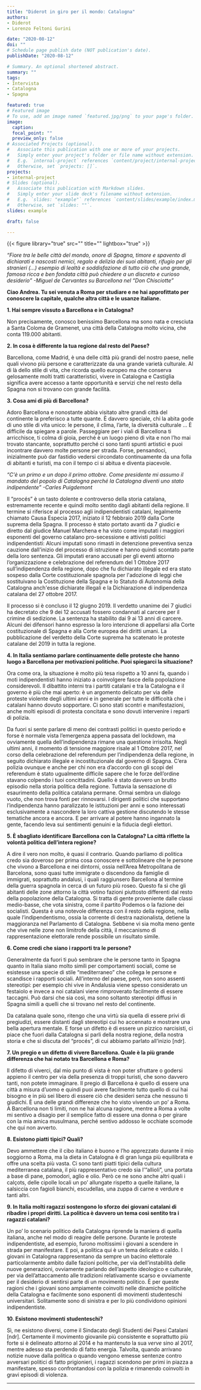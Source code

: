 ```yaml
---
title: "Diderot in giro per il mondo: Catalogna"
authors:
- Diderot
- Lorenzo Feltoni Gurini

date: "2020-08-12"
doi: ""
# Schedule page publish date (NOT publication's date).
publishDate: "2020-08-12"

# Summary. An optional shortened abstract.
summary: ""
tags:
- Intervista
- Catalogna
- Spagna

featured: true
# Featured image
# To use, add an image named `featured.jpg/png` to your page's folder. 
image:
  caption: 
  focal_point: ""
  preview_only: false
# Associated Projects (optional).
#   Associate this publication with one or more of your projects.
#   Simply enter your project's folder or file name without extension.
#   E.g. `internal-project` references `content/project/internal-project/index.md`.
#   Otherwise, set `projects: []`.
projects:
- internal-project
# Slides (optional).
#   Associate this publication with Markdown slides.
#   Simply enter your slide deck's filename without extension.
#   E.g. `slides: "example"` references `content/slides/example/index.md`.
#   Otherwise, set `slides: ""`.
slides: example

draft: false

---
```




{{< figure library="true" src="" title="" lightbox="true" >}}


*“Fiore tra le belle città del mondo, onore di Spagna, timore e spavento di dichiarati e nascosti nemici, regalo e delizia dei suoi abitanti, rifugio per gli stranieri (…) esempio di lealtà e soddisfazione di tutto ciò che una grande, famosa ricca e ben fondata città può chiedere a un discreto e curioso desiderio”
-Miguel de Cervantes su Barcellona nel “Don Chisciotte”*

**Ciao Andrea. 
Tu sei venuta a Roma per studiare e ne hai approfittato per conoscere la capitale, qualche altra città e le usanze italiane.**

**1. Hai sempre vissuto a Barcellona e in Catalogna?**

Non precisamente, conosco benissimo Barcellona ma sono nata e cresciuta a Santa Coloma de Gramenet, una città della Catalogna molto vicina, che conta 119.000 abitanti.

**2. In cosa è differente la tua regione dal resto del Paese?**

Barcellona, come Madrid, è una delle città più grandi del nostro paese, nelle quali vivono più persone e caratterizzate da una grande varietà culturale. 
Al di là dello stile di vita, che ricorda quello europeo ma che conserva gelosamente molti tratti caratteristici, vivere in Catalogna e Castiglia significa avere accesso a tante opportunità e servizi che nel resto della Spagna non si trovano con grande facilità.

**3. Cosa ami di più di Barcellona?**

Adoro Barcellona e nonostante abbia visitato altre grandi città del continente la preferisco a tutte quante. 
È davvero speciale, chi la abita gode di uno stile di vita unico: le persone, il clima, l’arte, la diversità culturale … È difficile da spiegare a parole. Passeggiare per i viali di Barcellona ti arricchisce, ti colma di gioia, perché è un luogo pieno di vita e non l’ho mai trovato stancante, soprattutto perché ci sono tanti spunti artistici e puoi incontrare davvero molte persone per strada. Forse, pensandoci, inizialmente può dar fastidio vedersi circondato continuamente da una folla di abitanti e turisti, ma con il tempo ci si abitua e diventa piacevole.

*“C'è un primo e un dopo il primo ottobre. Come presidente mi assumo il mandato del popolo di Catalogna perché la Catalogna diventi uno stato indipendente”
-Carles Puigdemont*

Il “procés” è un tasto dolente e controverso della storia catalana, estremamente recente e quindi molto sentito dagli abitanti della regione. Il termine si riferisce al processo agli indipendentisti catalani, legalmente chiamato Causa Especia 2017, iniziato il 12 febbraio 2019 dalla Corte suprema della Spagna. 
Il processo è stato portato avanti da 7 giudici e diretto dal giudice Manuel Marchena e ha visto come imputati i maggiori esponenti del governo catalano pro-secessione e attivisti politici indipendentisti:
Alcuni imputati sono rimasti in detenzione preventiva senza cauzione dall'inizio del processo di istruzione e hanno quindi scontato parte della loro sentenza.
Gli imputati erano accusati per gli eventi attorno l’organizzazione e celebrazione del referendum del 1 Ottobre 2017 sull’indipendenza della regione, dopo che fu dichiarato illegale ed era stato sospeso dalla Corte costituzionale spagnola per l'adozione di leggi che sostituivano la Costituzione della Spagna e lo Statuto di Autonomia della Catalogna anch'esse dichiarate illegali e la Dichiarazione di indipendenza catalana del 27 ottobre 2017.

Il processo si è concluso il 12 giugno 2019. Il verdetto unanime dei 7 giudici ha decretato che 9 dei 12 accusati fossero condannati al carcere per il crimine di sedizione. 
La sentenza ha stabilito dai 9 ai 13 anni di carcere. Alcuni dei difensori hanno espresso la loro intenzione di appellarsi alla Corte costituzionale di Spagna e alla Corte europea dei diritti umani. 
La pubblicazione del verdetto della Corte suprema ha scatenato le proteste catalane del 2019 in tutta la regione.

**4. In Italia sentiamo parlare continuamente delle proteste che hanno luogo a Barcellona per motivazioni politiche. 
Puoi spiegarci la situazione?**

Ora come ora, la situazione è molto più tesa rispetto a 10 anni fa, quando i moti indipendentisti hanno iniziato a coinvolgere fasce della popolazione considerevoli. 
Il dibattito interni tra i partiti catalani e tra la Catalogna e il governo è più che mai aperto: è un argomento delicato per via delle proteste violente degli ultimi anni e in generale per tutte le difficoltà che i catalani hanno dovuto sopportare. Ci sono stati scontri e manifestazioni, anche molti episodi di protesta concitata e sono dovuti intervenire i reparti di polizia.

Da fuori si sente parlare di meno dei contrasti politici in questo periodo e forse è normale vista l’emergenza appena passata del lockdown, ma ovviamente quella dell’indipendenza rimane una questione irrisolta. Negli ultimi anni, il momento di tensione maggiore risale al 1 Ottobre 2017, nel corso della celebrazione del referendum per l’indipendenza della regione, in seguito dichiarato illegale e incostituzionale dal governo di Spagna. C’era polizia ovunque e anche per chi non era d’accordo con gli scopi del referendum è stato ugualmente difficile sapere che le forze dell’ordine stavano colpendo i tuoi concittadini. Quello è stato davvero un brutto episodio nella storia politica della regione. 
Tuttavia la sensazione di esaurimento della politica catalana permane. Ormai sembra un dialogo vuoto, che non trova fonti per rinnovarsi. I dirigenti politici che supportano l’indipendenza hanno paralizzato le istituzioni per anni e sono interessati esclusivamente a nascondere la loro cattiva gestione discutendo le stesse tematiche ancora e ancora. E per arrivare al potere hanno ingannato la gente, facendo leva sui sentimenti genuini e la fiducia degli elettori.

**5. È sbagliato identificare Barcellona con la Catalogna? La città riflette la volontà politica dell’intera regione?**

A dire il vero non molto, è quasi il contrario.
Quando parliamo di politica credo sia doveroso per prima cosa conoscere e sottolineare che le persone che vivono a Barcellona e nei dintorni, ossia nell’Area Metropolitana de Barcelona, sono quasi tutte immigrate o discendono da famiglie di immigrati, soprattutto andalusi, i quali raggiunsero Barcellona al termine della guerra spagnola in cerca di un futuro più roseo.
Questo fa sì che gli abitanti delle zone attorno la città votino fazioni piuttosto differenti dal resto della popolazione della Catalogna. Si tratta di gente proveniente dalle classi medio-basse, che vota sinistra, come il partito Podemos o la fazione dei socialisti.
Questa è una notevole differenza con il resto della regione, nella quale l’indipendentismo, ossia la corrente di destra nazionalista, detiene la maggioranza nel Parlamento di Catalogna. Sebbene vi sia molta meno gente che vive nelle zone non limitrofe della città, il meccanismo di rappresentazione elettorale rende possibile un risultato simile.

**6. Come credi che siano i rapporti tra le persone?**

Generalmente da fuori ti può sembrare che le persone tanto in Spagna quanto in Italia siano molto simili per comportamenti sociali, come se esistesse una specie di stile “mediterraneo” che collega le persone e scandisce i rapporti sociali. All’interno del paese, però, non sono assenti stereotipi: per esempio chi vive in Andalusia viene spesso considerato un festaiolo e invece a noi catalani viene rimproverato facilmente di essere taccagni. Può darsi che sia così, ma sono soltanto stereotipi diffusi in Spagna simili a quelli che si trovano nel resto del continente.

Da catalana quale sono, ritengo che una virtù sia quella di essere privi di pregiudizi, essere distanti dagli stereotipi cui ho accennato e mostrare una bella apertura mentale. E forse un difetto è di essere un pizzico narcisisti, ci piace che fuori dalla Catalogna si parli della nostra regione, della nostra storia e che si discuta del “procés”, di cui abbiamo parlato all’inizio [ndr].

**7. Un pregio e un difetto di vivere Barcellona. 
Quale è la più grande differenza che hai notato tra Barcellona e Roma?**

Il difetto di viverci, dal mio punto di vista è non poter sfruttare o godersi appieno il centro per via della presenza di troppi turisti, che sono davvero tanti, non potete immaginare. Il pregio di Barcellona è quello di essere una città a misura d’uomo e quindi puoi avere facilmente tutto quello di cui hai bisogno e in più sei libero di essere ciò che desideri senza che nessuno ti giudichi. 
È una delle grandi differenze che ho visto vivendo un po’ a Roma. A Barcellona non ti limiti, non ne hai alcuna ragione, mentre a Roma a volte mi sentivo a disagio per il semplice fatto di essere una donna o per girare con la mia amica musulmana, perché sentivo addosso le occhiate scomode che qui non avverto.

**8. Esistono piatti tipici? Quali?**

Devo ammettere che il cibo italiano è buono e l’ho apprezzato durante il mio soggiorno a Roma, ma la dieta in Catalogna è di gran lunga più equilibrata e offre una scelta più vasta. Ci sono tanti piatti tipici della cultura mediterranea catalana, il più rappresentativo credo sia l’“allioli”, una portata a base di pane, pomodori, aglio e olio. Però ce ne sono anche altri quali i calçots, delle cipolle locali un po’ allungate rispetto a quelle italiane, la salsiccia con fagioli bianchi, escudellas, una zuppa di carne e verdure e tanti altri.

**9. In Italia molti ragazzi sostengono lo sforzo dei giovani catalani di ribadire i propri diritti. La politica è davvero un tema così sentito tra i ragazzi catalani?**

Un po’ lo scenario politico della Catalogna riprende la maniera di quella italiana, anche nel modo di reagire delle persone. Durante le proteste indipendentiste, ad esempio, furono moltissimi i giovani a scendere in strada per manifestare. E poi, a politica qui è un tema delicato e caldo.
I giovani in Catalogna rappresentano da sempre un bacino elettorale particolarmente ambito dalle fazioni politiche, per via dell’instabilità delle nuove generazioni, ovviamente parlando dell’aspetto ideologico e culturale, per via dell’attaccamento alle tradizioni relativamente scarso e ovviamente per il desiderio di sentirsi parte di un movimento politico. 
È per queste ragioni che i giovani sono ampiamente coinvolti nelle dinamiche politiche della Catalogna e facilmente sono esponenti di movimenti studenteschi universitari. 
Solitamente sono di sinistra e per lo più condividono opinioni indipendentiste. 

**10. Esistono movimenti studenteschi?**

Sì, ne esistono diversi, come il Sindacato degli Studenti dei Paesi Catalani [ndr]. Certamente il movimento giovanile più consistente e soprattutto più forte si è delineato attorno al 2014 e ha mantenuto la sua *verve* sino al 2017, mentre adesso sta perdendo di fatto energia. Talvolta, quando arrivano notizie nuove dalla politica o quando vengono emesse sentenze contro avversari politici di fatto prigionieri, i ragazzi scendono per primi in piazza a manifestare, spesso confrontandosi con la polizia e rimanendo coinvolti in gravi episodi di violenza. 


---
